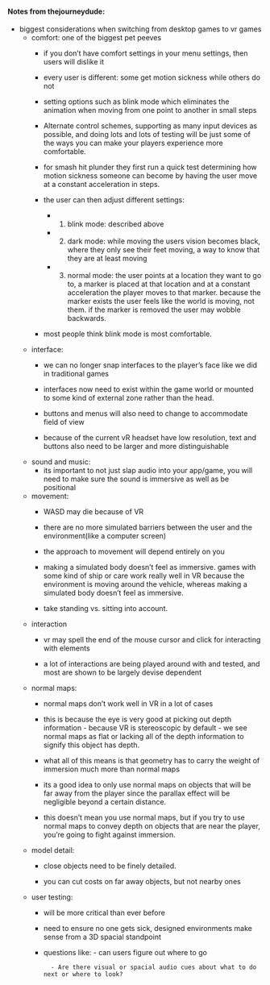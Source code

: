 #### Notes from thejourneydude:

- biggest considerations when switching from desktop games to vr games
    - comfort: one of the biggest pet peeves
        - if you don’t have comfort settings in your menu settings, then users will dislike it

        - every user is different: some get motion sickness while others do not

        - setting options such as blink mode which eliminates the animation when moving from one point to another in small steps

        - Alternate control schemes, supporting as many input devices as possible, and doing lots and lots of testing will be just some of the ways you can make your players experience more comfortable.

        - for smash hit plunder they first run a quick test determining how motion sickness someone can become by having the user move at a constant acceleration in steps.

        - the user can then adjust different settings:
            - 1) blink mode: described above

            - 2) dark mode: while moving the users vision becomes black, where they only see their feet moving, a way to know that they are at least moving

            - 3) normal mode: the user points at a location they want to go to, a marker is placed at that location and at a constant acceleration the player moves to that marker. because the marker exists the user feels like the world is moving, not them. if the marker is removed the user may wobble backwards.
        - most people think blink mode is most comfortable.
    - interface:
        - we can no longer snap interfaces to the player’s face like we did in traditional games

        - interfaces now need to exist within the game world or mounted to some kind of external zone rather than the head.

        - buttons and menus will also need to change to accommodate field of view

        - because of the current vR headset have low resolution, text and buttons also need to be larger and more distinguishable
    - sound and music:
        - its important to not just slap audio into your app/game, you will need to make sure the sound is immersive as well as be positional
    - movement:
        - WASD may die because of VR

        - there are no more simulated barriers between the user and the environment(like a computer screen)

        - the approach to movement will depend entirely on you

        - making a simulated body doesn’t feel as immersive. games with some kind of ship or care work really well in VR because the environment is moving around the vehicle, whereas making a simulated body doesn’t feel as immersive.

        - take standing vs. sitting into account.
    - interaction
        - vr may spell the end of the mouse cursor and click for interacting with elements

        - a lot of interactions are being played around with and tested, and most are shown to be largely devise dependent
    - normal maps:
        - normal maps don’t work well in VR in a lot of cases

        - this is because the eye is very good at picking out depth information - because VR is stereoscopic by default - we see normal maps as flat or lacking all of the depth information to signify this object has depth.

        - what all of this means is that geometry has to carry the weight of immersion much more than normal maps

        - its a good idea to only use normal maps on objects that will be far away from the player since the
        parallax effect will be negligible beyond a certain distance.

        - this doesn’t mean you use normal maps, but if you try to use normal maps to convey depth on objects that are near the player, you’re going to fight against immersion.
    - model detail:
        - close objects need to be finely detailed.

        - you can cut costs on far away objects, but not nearby ones
    - user testing:
        - will be more critical than ever before

        - need to ensure no one gets sick, designed environments make sense from a 3D spacial standpoint

        - questions like:
                - can users figure out where to go

                - Are there visual or spacial audio cues about what to do next or where to look?
